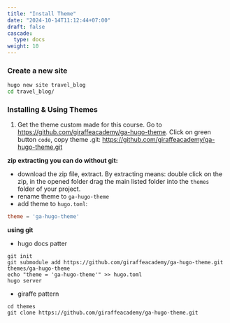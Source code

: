 ```yaml
---
title: "Install Theme"
date: "2024-10-14T11:12:44+07:00"
draft: false
cascade:
  type: docs
weight: 10
---
```


### Create a new site

```bash
hugo new site travel_blog
cd travel_blog/
```

### Installing & Using Themes

1. Get the theme custom made for this course.
   Go to https://github.com/giraffeacademy/ga-hugo-theme.
   Click on green button `code`, copy theme .git:
   https://github.com/giraffeacademy/ga-hugo-theme.git

**zip extracting you can do without git:**

- download the zip file, extract. By extracting means: double click on the zip, in the opened folder drag the main listed folder into the `themes` folder of your project.
- rename theme to `ga-hugo-theme`
- add theme to `hugo.toml`:

```toml
theme = 'ga-hugo-theme'
```

**using git**

- hugo docs patter

```shell
git init
git submodule add https://github.com/giraffeacademy/ga-hugo-theme.git themes/ga-hugo-theme
echo "theme = 'ga-hugo-theme'" >> hugo.toml
hugo server
```

- giraffe pattern

```shell
cd themes
git clone https://github.com/giraffeacademy/ga-hugo-theme.git
```
